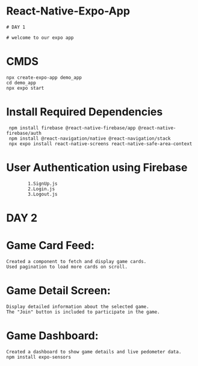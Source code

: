 # React-Native-Expo-App
    # DAY 1
    
    # welcome to our expo app

   # CMDS
    npx create-expo-app demo_app
    cd demo_app
    npx expo start

   # Install Required Dependencies
     npm install firebase @react-native-firebase/app @react-native-firebase/auth
     npm install @react-navigation/native @react-navigation/stack
     npx expo install react-native-screens react-native-safe-area-context
   
   # User Authentication using Firebase 
            1.SignUp.js
            2.Login.js
            3.Logout.js
  # DAY 2
  # Game Card Feed:
    Created a component to fetch and display game cards.
    Used pagination to load more cards on scroll.

  # Game Detail Screen:
    Display detailed information about the selected game.
    The "Join" button is included to participate in the game.

  # Game Dashboard:
    Created a dashboard to show game details and live pedometer data.
    npm install expo-sensors  
